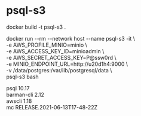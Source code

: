 # psql-s3

docker build -t psql-s3 .

docker run --rm --network host --name psql-s3 -it \\<BR>
 -e AWS_PROFILE_MINIO=minio \\<BR>
 -e AWS_ACCESS_KEY_ID=minioadmin \\<BR>
 -e AWS_SECRET_ACCESS_KEY=P@ssw0rd \\<BR>
 -e MINIO_ENDPOINT_URL=http://u20d1h4:9000 \\<BR>
 -v /data/postgres:/var/lib/postgresql/data \\<BR>
 psql-s3 bash

psql 10.17<BR>
barman-cli 2.12<BR>
awscli 1.18<BR>
mc RELEASE.2021-06-13T17-48-22Z
